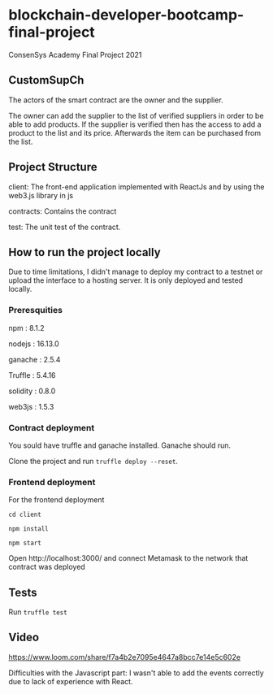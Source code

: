 # blockchain-developer-bootcamp-final-project
ConsenSys Academy Final Project 2021

## CustomSupCh

The actors of the smart contract are the owner and the supplier.

The owner can add the supplier to the list of verified suppliers in order to be able to add products. If the supplier is verified then has the access to add a product to the list and its price. Afterwards the item can be purchased from the list.


## Project Structure
client: The front-end application implemented with ReactJs and by using the web3.js library in js

contracts: Contains the contract

test: The unit test of the contract.

## How to run the project locally
Due to time limitations, I didn't manage to deploy my contract to a testnet or upload the interface to a hosting server. It is only deployed and tested locally.

### Preresquities
npm : 8.1.2

nodejs : 16.13.0

ganache : 2.5.4

Truffle : 5.4.16

solidity : 0.8.0

web3js : 1.5.3

### Contract deployment
You sould have truffle and ganache installed. Ganache should run.

Clone the project and run ```truffle deploy --reset```.

### Frontend deployment
For the frontend deployment

```cd client```

```npm install```

```npm start```

Open http://localhost:3000/ and connect Metamask to the network that contract was deployed

## Tests
Run ```truffle test```

## Video
https://www.loom.com/share/f7a4b2e7095e4647a8bcc7e14e5c602e

Difficulties with the Javascript part:
I wasn't able to add the events correctly due to lack of experience with React.

